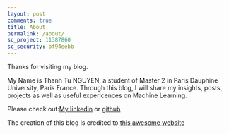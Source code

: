 ```yaml
---
layout: post
comments: true
title: About
permalink: /about/
sc_project: 11387860
sc_security: bf94eebb
---
```


Thanks for visiting my blog.

My Name is Thanh Tu NGUYEN, a student of Master 2 in Paris Dauphine University, Paris France.
Through this blog, I will share my insights, posts, projects as well as useful expericences on Machine Learning.

Please check out:[My linkedin](https://www.linkedin.com/in/thanh-tu-nguyen-1077a832/) or [github](https://github.com/thanhtu19392)

The creation of this blog is credited to [this awesome website](https://machinelearningcoban.com/)
<!-- Place this tag in your head or just before your close body tag. -->
<script async defer src="https://buttons.github.io/buttons.js"></script>

